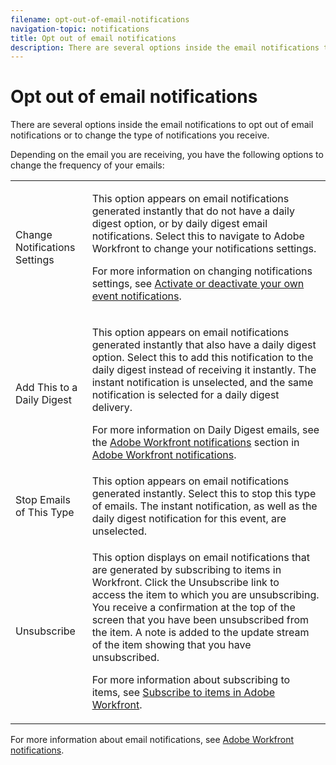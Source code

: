 ```yaml
---
filename: opt-out-of-email-notifications
navigation-topic: notifications
title: Opt out of email notifications
description: There are several options inside the email notifications to opt out of email notifications or to change the type of notifications you receive.
---
```


# Opt out of email notifications

There are several options inside the email notifications to opt out of email notifications or to change the&nbsp;type of notifications you receive.&nbsp;

Depending on the email you are receiving, you have the following options to change the frequency of your emails:&nbsp;

<table cellspacing="0"> 
 <col> 
 <col> 
 <tbody> 
  <tr> 
   <td role="rowheader"><span class="bold">Change Notifications Settings</span> </td> 
   <td> <p>This option appears on email notifications generated instantly that do not have a daily digest option, or by daily digest email notifications.&nbsp;Select this to navigate to Adobe Workfront to change your notifications settings.</p> <p>For more information on changing notifications settings, see <a href="../../workfront-basics/using-notifications/activate-or-deactivate-your-own-event-notifications.md" class="MCXref xref">Activate or deactivate your own event notifications</a>.</p> </td> 
  </tr> 
  <tr> 
   <td role="rowheader"><span class="bold">Add This to a Daily Digest</span> </td> 
   <td> <p>This option appears on email notifications generated instantly that also have a daily digest option. Select this to add this notification to the daily digest instead of receiving it instantly.&nbsp;The instant notification is unselected, and the same notification is&nbsp;selected for a daily digest delivery.&nbsp;</p> <p>For more information on Daily&nbsp;Digest emails, see the <a href="../../workfront-basics/using-notifications/wf-notifications.md#receiving-daily-digest-notifications" class="MCXref xref">Adobe Workfront notifications</a> section in <a href="../../workfront-basics/using-notifications/wf-notifications.md" class="MCXref xref">Adobe Workfront notifications</a>.</p> </td> 
  </tr> 
  <tr> 
   <td role="rowheader"><span class="bold">Stop Emails of This Type</span> </td> 
   <td>This option appears on email notifications generated instantly. Select this to stop this type of emails. The instant notification, as well as the daily digest notification for this event, are unselected.</td> 
  </tr> 
  <tr> 
   <td role="rowheader"><span class="bold">Unsubscribe</span> </td> 
   <td> <p>This option displays&nbsp;on email notifications that are generated by subscribing to items in Workfront. Click the Unsubscribe link to access&nbsp;the item to which you are unsubscribing. You receive a confirmation at the top of the screen that you have been unsubscribed from the item. A note is added to the update stream of the item showing that you have unsubscribed. </p> <p>For more information about subscribing to items, see <a href="../../workfront-basics/using-notifications/subscribe-to-items-in-workfront.md" class="MCXref xref">Subscribe to items in Adobe Workfront</a>.</p> </td> 
  </tr> 
 </tbody> 
</table>

For more information about email notifications, see [Adobe Workfront notifications](../../workfront-basics/using-notifications/wf-notifications.md).
